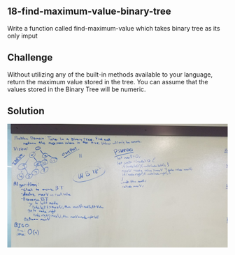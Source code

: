 ## 18-find-maximum-value-binary-tree
Write a function called find-maximum-value which takes binary tree as its only imput 

## Challenge
Without utilizing any of the built-in methods available to your language, return the maximum value stored in the tree. You can assume that the values stored in the Binary Tree will be numeric.

## Solution
![whiteboard](./../../assets/find-maximum-value-binary-tree.jpg)